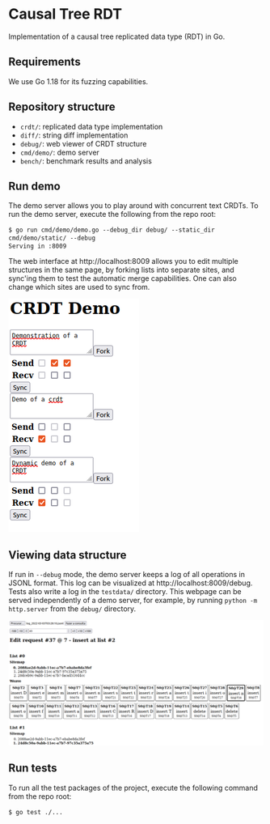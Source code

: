 # Causal Tree RDT

Implementation of a causal tree replicated data type (RDT) in Go.

## Requirements

We use Go 1.18 for its fuzzing capabilities.

## Repository structure

- `crdt/`: replicated data type implementation
- `diff/`: string diff implementation
- `debug/`: web viewer of CRDT structure
- `cmd/demo/`: demo server
- `bench/`: benchmark results and analysis

## Run demo

The demo server allows you to play around with concurrent text CRDTs. To run the demo server,
execute the following from the repo root:

    $ go run cmd/demo/demo.go --debug_dir debug/ --static_dir cmd/demo/static/ --debug
    Serving in :8009

The web interface at http://localhost:8009 allows you to edit multiple structures in the same page, by forking lists
into separate sites, and sync'ing them to test the automatic merge capabilities. One can also
change which sites are used to sync from.

![Web interface of demo server](/docs/demo-server.png)

## Viewing data structure

If run in `--debug` mode, the demo server keeps a log of all operations in JSONL format. This log
can be visualized at http://localhost:8009/debug. Tests also write a log in the `testdata/` directory.
This webpage can be served independently of a demo server, for example, by running `python -m http.server` from the `debug/`
directory.

![Web interface of CRDT viewer](/docs/crdt-viewer.png)

## Run tests

To run all the test packages of the project, execute the following command from the repo root:

    $ go test ./...

